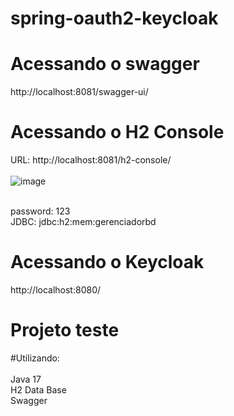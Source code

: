 # spring-oauth2-keycloak

# Acessando o swagger
http://localhost:8081/swagger-ui/

# Acessando o H2 Console
URL: http://localhost:8081/h2-console/ <br /><br />
![image](https://github.com/richarditoo/spring-oauth-keycloak/assets/26912050/b36bf02f-dd40-4f99-aece-a14923a4c29d)

<br />password: 123<br />
JDBC: jdbc:h2:mem:gerenciadorbd<br />

# Acessando o Keycloak
http://localhost:8080/

# Projeto teste

#Utilizando: <br /><br />
Java 17 <br />
H2 Data Base <br />
Swagger
